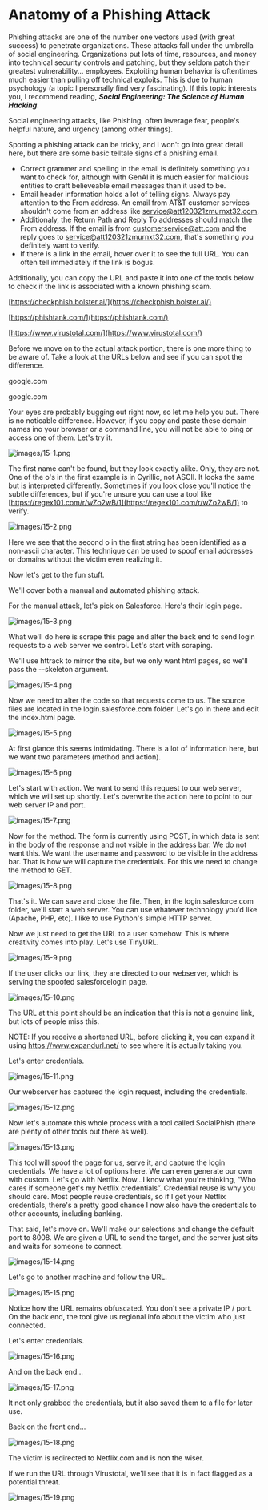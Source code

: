 # Anatomy of a Phishing Attack

Phishing attacks are one of the number one vectors used (with great success) to penetrate organizations. These attacks fall under the umbrella of social engineering. Organizations put lots of time, resources, and money into technical security controls and patching, but they seldom patch their greatest vulnerability... employees. Exploiting human behavior is oftentimes much easier than pulling off technical exploits. This is due to human psychology (a topic I personally find very fascinating). If this topic interests you, I recommend reading, _**Social Engineering: The Science of Human Hacking**_.

Social engineering attacks, like Phishing, often leverage fear, people's helpful nature, and urgency (among other things).

Spotting a phishing attack can be tricky, and I won't go into great detail here, but there are some basic telltale signs of a phishing email.

- Correct grammer and spelling in the email is definitely something you want to check for, although with GenAI it is much easier for malicious entities to craft believeable email messages than it used to be.
- Email header information holds a lot of telling signs. Always pay attention to the From address. An email from AT&T customer services shouldn't come from an address like service@att120321zmurnxt32.com.
- Additionaly, the Return Path and Reply To addresses should match the From address. If the email is from customerservice@att.com and the reply goes to service@att120321zmurnxt32.com, that's something you definitely want to verify.
- If there is a link in the email, hover over it to see the full URL. You can often tell immediately if the link is bogus.

Additionally, you can copy the URL and paste it into one of the tools below to check if the link is associated with a known phishing scam.

[https://checkphish.bolster.ai/](https://checkphish.bolster.ai/)

[https://phishtank.com/](https://phishtank.com/)

[https://www.virustotal.com/](https://www.virustotal.com/)

Before we move on to the actual attack portion, there is one more thing to be aware of. Take a look at the URLs below and see if you can spot the difference.

goоgle.com

google.com

Your eyes are probably bugging out right now, so let me help you out. There is no noticable difference. However, if you copy and paste these domain names ino your browser or a command line, you will not be able to ping or access one of them. Let's try it.

![images/15-1.png](images/15-1.png)

The first name can't be found, but they look exactly alike. Only, they are not. One of the o's in the first example is in Cyrillic, not ASCII. It looks the same but is interpreted differently. Sometimes if you look close you'll notice the subtle differences, but if you're unsure you can use a tool like [https://regex101.com/r/wZo2wB/1](https://regex101.com/r/wZo2wB/1) to verify.

![images/15-2.png](images/15-2.png)

Here we see that the second o in the first string has been identified as a non-ascii character. This technique can be used to spoof email addresses or domains without the victim even realizing it.

Now let's get to the fun stuff.

We'll cover both a manual and automated phishing attack.

For the manual attack, let's pick on Salesforce. Here's their login page.

![images/15-3.png](images/15-3.png)

What we'll do here is scrape this page and alter the back end to send login requests to a web server we control. Let's start with scraping.

We'll use httrack to mirror the site, but we only want html pages, so we'll pass the --skeleton argument.

![images/15-4.png](images/15-4.png)

Now we need to alter the code so that requests come to us. The source files are located in the login.salesforce.com folder. Let's go in there and edit the index.html page.

![images/15-5.png](images/15-5.png)

At first glance this seems intimidating. There is a lot of information here, but we want two parameters (method and action).

![images/15-6.png](images/15-6.png)

Let's start with action. We want to send this request to our web server, which we will set up shortly. Let's overwrite the action here to point to our web server IP and port.

![images/15-7.png](images/15-7.png)

Now for the method. The form is currently using POST, in which data is sent in the body of the response and not vsible in the address bar. We do not want this. We want the username and password to be visible in the address bar. That is how we will capture the credentials. For this we need to change the method to GET.

![images/15-8.png](images/15-8.png)

That's it. We can save and close the file. Then, in the login.salesforce.com folder, we'll start a web server. You can use whatever technology you'd like (Apache, PHP, etc). I like to use Python's simple HTTP server.

Now we just need to get the URL to a user somehow. This is where creativity comes into play. Let's use TinyURL.

![images/15-9.png](images/15-9.png)

If the user clicks our link, they are directed to our webserver, which is serving the spoofed salesforcelogin page.

![images/15-10.png](images/15-10.png)

The URL at this point should be an indication that this is not a genuine link, but lots of people miss this.

NOTE: If you receive a shortened URL, before clicking it, you can expand it using https://www.expandurl.net/ to see where it is actually taking you.

Let's enter credentials.

![images/15-11.png](images/15-11.png)

Our webserver has captured the login request, including the credentials.

![images/15-12.png](images/15-12.png)

Now let's automate this whole process with a tool called SocialPhish (there are plenty of other tools out there as well).

![images/15-13.png](images/15-13.png)

This tool will spoof the page for us, serve it, and capture the login credentials. We have a lot of options here. We can even generate our own with custom. Let's go with Netflix. Now...I know what you're thinking, “Who cares if someone get's my Netflix credentials”. Credential reuse is why you should care. Most people reuse credentials, so if I get your Netflix credentials, there's a pretty good chance I now also have the credentials to other accounts, including banking.

That said, let's move on. We'll make our selections and change the default port to 8008. We are given a URL to send the target, and the server just sits and waits for someone to connect.

![images/15-14.png](images/15-14.png)

Let's go to another machine and follow the URL.

![images/15-15.png](images/15-15.png)

Notice how the URL remains obfuscated. You don't see a private IP / port. On the back end, the tool give us regional info about the victim who just connected.

Let's enter credentials.

![images/15-16.png](images/15-16.png)

And on the back end...

![images/15-17.png](images/15-17.png)

It not only grabbed the credentials, but it also saved them to a file for later use.

Back on the front end...

![images/15-18.png](images/15-18.png)

The victim is redirected to Netflix.com and is non the wiser.

If we run the URL through Virustotal, we'll see that it is in fact flagged as a potential threat.

![images/15-19.png](images/15-19.png)


